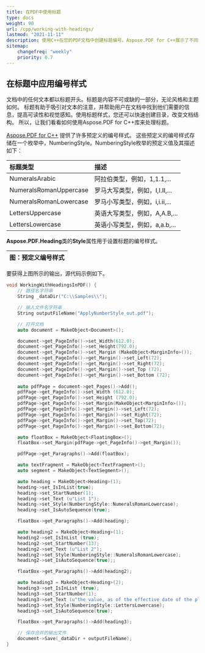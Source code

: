 ```yaml
---
title: 在PDF中使用标题
type: docs
weight: 90
url: /cpp/working-with-headings/
lastmod: "2021-11-11"
description: 使用C++在您的PDF文档中创建标题编号。Aspose.PDF for C++展示了不同种类的编号样式。
sitemap:
    changefreq: "weekly"
    priority: 0.7
---
```


## 在标题中应用编号样式

文档中的任何文本都以标题开头。标题是内容不可或缺的一部分，无论风格和主题如何。
标题有助于吸引对文本的注意，并帮助用户在文档中找到他们需要的信息，提高可读性和视觉感知。使用标题样式，您还可以快速创建目录，改变文档结构。
所以，让我们看看如何使用Aspose.PDF for C++库来处理标题。

[Aspose.PDF for C++](/pdf/cpp/) 提供了许多预定义的编号样式。 这些预定义的编号样式存储在一个枚举中，NumberingStyle。NumberingStyle枚举的预定义值及其描述如下：

|**标题类型**|**描述**|
| :- | :- |
|NumeralsArabic|阿拉伯类型，例如，1,1.1,...|
|NumeralsRomanUppercase|罗马大写类型，例如，I,I.II,...|
|NumeralsRomanLowercase|罗马小写类型，例如，i,i.ii,...|
|LettersUppercase|英语大写类型，例如，A,A.B,...|
|LettersLowercase|英语小写类型，例如，a,a.b,...|

**Aspose.PDF.Heading**类的**Style**属性用于设置标题的编号样式。

|**图：预定义编号样式**|
| :- |
要获得上图所示的输出，源代码示例如下。

```cpp
void WorkingWithHeadingsInPDF() {
    // 路径名字符串
    String _dataDir("C:\\Samples\\");

    // 输入文件名字符串
    String outputFileName("ApplyNumberStyle_out.pdf");

    // 打开文档
    auto document = MakeObject<Document>();

    document->get_PageInfo()->set_Width(612.0);
    document->get_PageInfo()->set_Height(792.0);
    document->get_PageInfo()->set_Margin (MakeObject<MarginInfo>());
    document->get_PageInfo()->get_Margin()->set_Left(72);
    document->get_PageInfo()->get_Margin()->set_Right(72);
    document->get_PageInfo()->get_Margin()->set_Top (72);
    document->get_PageInfo()->get_Margin()->set_Bottom (72);
            
    auto pdfPage = document->get_Pages()->Add();
    pdfPage->get_PageInfo()->set_Width (612.0);
    pdfPage->get_PageInfo()->set_Height (792.0);
    pdfPage->get_PageInfo()->set_Margin(MakeObject<MarginInfo>());
    pdfPage->get_PageInfo()->get_Margin()->set_Left(72);
    pdfPage->get_PageInfo()->get_Margin()->set_Right(72);
    pdfPage->get_PageInfo()->get_Margin()->set_Top(72);
    pdfPage->get_PageInfo()->get_Margin()->set_Bottom(72);

    auto floatBox = MakeObject<FloatingBox>();
    floatBox->set_Margin(pdfPage->get_PageInfo()->get_Margin());

    pdfPage->get_Paragraphs()->Add(floatBox);

    auto textFragment = MakeObject<TextFragment>();
    auto segment = MakeObject<TextSegment>();

    auto heading = MakeObject<Heading>(1);
    heading->set_IsInList(true);
    heading->set_StartNumber(1);
    heading->set_Text (u"List 1");
    heading->set_Style(NumberingStyle::NumeralsRomanLowercase);
    heading->set_IsAutoSequence(true);

    floatBox->get_Paragraphs()->Add(heading);

    auto heading2 = MakeObject<Heading>(1);
    heading2->set_IsInList (true);
    heading2->set_StartNumber(13);
    heading2->set_Text (u"List 2");
    heading2->set_Style(NumberingStyle::NumeralsRomanLowercase);
    heading2->set_IsAutoSequence(true);;

    floatBox->get_Paragraphs()->Add(heading2);

    auto heading3 = MakeObject<Heading>(2);
    heading3->set_IsInList (true);
    heading3->set_StartNumber(1);
    heading3->set_Text (u"the value, as of the effective date of the plan, of property to be distributed under the plan onaccount of each allowed");
    heading3->set_Style(NumberingStyle::LettersLowercase);
    heading3->set_IsAutoSequence(true);

    floatBox->get_Paragraphs()->Add(heading3); 

    // 保存合并的输出文件
    document->Save(_dataDir + outputFileName);
}
```